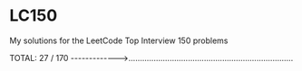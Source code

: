 # LC150
My solutions for the LeetCode Top Interview 150 problems

TOTAL:
27 / 170
------------->........................................................................